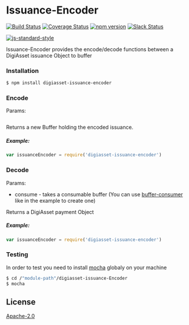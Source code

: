 # Issuance-Encoder
[![Build Status](https://travis-ci.org/Colored-Coins/Issuance-Encoder.svg?branch=master)](https://travis-ci.org/Colored-Coins/Issuance-Encoder) [![Coverage Status](https://coveralls.io/repos/Colored-Coins/Issuance-Encoder/badge.svg?branch=master)](https://coveralls.io/r/Colored-Coins/Issuance-Encoder?branch=master) [![npm version](https://badge.fury.io/js/cc-issuance-encoder.svg)](http://badge.fury.io/js/cc-issuance-encoder) [![Slack Status](http://slack.coloredcoins.org/badge.svg)](http://slack.coloredcoins.org)

[![js-standard-style](https://cdn.rawgit.com/feross/standard/master/badge.svg)](https://github.com/feross/standard)

Issuance-Encoder provides the encode/decode functions between a DigiAsset issuance Object to buffer

### Installation

```sh
$ npm install digiasset-issuance-encoder
```


### Encode

Params:



```js


```

Returns a new Buffer holding the encoded issuance.

##### Example:

```js
var issuanceEncoder = require('digiasset-issuance-encoder')


```

### Decode

Params:

- consume - takes a consumable buffer (You can use [buffer-consumer] like in the example to create one)

Returns a DigiAsset payment Object

##### Example:

```js
var issuanceEncoder = require('digiasset-issuance-encoder')

```

### Testing

In order to test you need to install [mocha] globaly on your machine

```sh
$ cd /"module-path"/digiasset-issuance-Encoder
$ mocha
```


License
----

[Apache-2.0](http://www.apache.org/licenses/LICENSE-2.0)


[mocha]:https://www.npmjs.com/package/mocha
[buffer-consumer]:https://www.npmjs.com/package/buffer-consumer